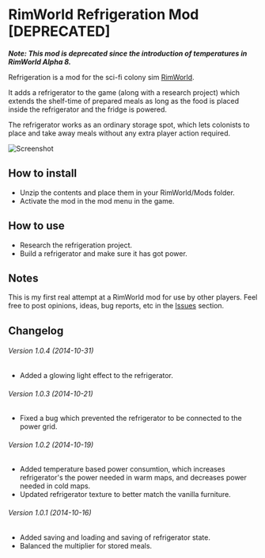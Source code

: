 RimWorld Refrigeration Mod [DEPRECATED]
==========================
**_Note: This mod is deprecated since the introduction of temperatures in RimWorld Alpha 8._**

Refrigeration is a mod for the sci-fi colony sim [RimWorld](https://rimworldgame.com/ "RimWorld").

It adds a refrigerator to the game (along with a research project) which extends the shelf-time of prepared meals as long as the food is placed inside the refrigerator and the fridge is powered.

The refrigerator works as an ordinary storage spot, which lets colonists to place and take away meals without any extra player action required.

![Screenshot](https://cloud.githubusercontent.com/assets/1156633/4654449/4a7fb728-54b7-11e4-969f-04db7ffb08c8.png)

## How to install
- Unzip the contents and place them in your RimWorld/Mods folder.
- Activate the mod in the mod menu in the game.

## How to use
- Research the refrigeration project.
- Build a refrigerator and make sure it has got power.

## Notes
This is my first real attempt at a RimWorld mod for use by other players. Feel free to post opinions, ideas, bug reports, etc in the [Issues](https://github.com/indiecosmic/rimworld-refrigeration/issues) section.

## Changelog
###### Version 1.0.4 (2014-10-31)
- Added a glowing light effect to the refrigerator.

###### Version 1.0.3 (2014-10-21)
- Fixed a bug which prevented the refrigerator to be connected to the power grid.

###### Version 1.0.2 (2014-10-19)
- Added temperature based power consumtion, which increases refrigerator's the power needed in warm maps, and decreases power needed in cold maps.
- Updated refrigerator texture to better match the vanilla furniture.

###### Version 1.0.1 (2014-10-16)
- Added saving and loading and saving of refrigerator state.
- Balanced the multiplier for stored meals.
